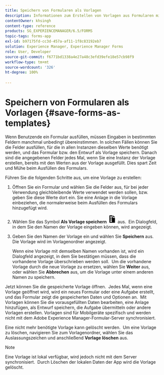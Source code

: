 ```yaml
---
title: Speichern von Formularen als Vorlagen
description: Informationen zum Erstellen von Vorlagen aus Formularen mit häufig benötigten Daten.
contentOwner: khsingh
content-type: reference
products: SG_EXPERIENCEMANAGER/6.5/FORMS
topic-tags: forms-app
exl-id: b97175fd-cc3d-457a-af11-1f8c83192eb7
solution: Experience Manager, Experience Manager Forms
role: User, Developer
source-git-commit: f6771bd1338a4e27a48c3efd39efe18e57cb98f9
workflow-type: tm+mt
source-wordcount: '326'
ht-degree: 100%

---
```


# Speichern von Formularen als Vorlagen {#save-forms-as-templates}

Wenn Benutzende ein Formular ausfüllen, müssen Eingaben in bestimmten Feldern manchmal unbedingt übereinstimmen. In solchen Fällen können Sie die Felder ausfüllen, für die in allen Instanzen dieselben Werte benötigt werden, und das Formular bzw. den Entwurf als Vorlage speichern. Danach sind die angegebenen Felder jedes Mal, wenn Sie eine Instanz der Vorlage erstellen, bereits mit den Werten aus der Vorlage ausgefüllt. Dies spart Zeit und Mühe beim Ausfüllen des Formulars.

Führen Sie die folgenden Schritte aus, um eine Vorlage zu erstellen: 

1. Öffnen Sie ein Formular und wählen Sie die Felder aus, für bei jeder Verwendung gleichbleibende Werte verwendet werden sollen, bzw. geben Sie diese Werte dort ein. Sie eine Anlage in die Vorlage einbeziehen, die normalerweise beim Ausfüllen des Formulars hinzugefügt wird.
1. Wählen Sie das Symbol **Als Vorlage speichern** ![save_as_template](assets/save_as_template.png) aus.  Ein Dialogfeld, in dem Sie den Namen der Vorlage eingeben können, wird angezeigt.
1. Geben Sie den Namen der Vorlage ein und wählen Sie **Speichern** aus. Die Vorlage wird im Vorlagenordner angezeigt.

   Wenn eine Vorlage mit demselben Namen vorhanden ist, wird ein Dialogfeld angezeigt, in dem Sie bestätigen müssen, dass die vorhandene Vorlage überschrieben werden soll.  Um die vorhandene Vorlage durch die neue Vorlage zu ersetzen, wählen Sie **Weiter** aus, oder wählen Sie **Abbrechen** aus, um die Vorlage unter einem anderen Namen zu speichern.

Jetzt können Sie die gespeicherte Vorlage öffnen.  Jedes Mal, wenn eine Vorlage geöffnet wird, wird ein neues Formular oder eine Aufgabe erstellt, und das Formular zeigt die gespeicherten Daten und Optionen an.  Mit Vorlagen können Sie die vorausgefüllten Daten bearbeiten, eine Anlage hinzufügen, als Entwurf speichern, die Aufgabe übermitteln oder andere Vorlagen erstellen. Vorlagen sind für Mobilgeräte spezifisch und werden nicht mit dem Adobe Experience Manager-Formular-Server synchronisiert.

Eine nicht mehr benötigte Vorlage kann gelöscht werden.  Um eine Vorlage zu löschen, navigieren Sie zum Vorlagenordner, wählen Sie das Auslassungszeichen und anschließend **Vorlage löschen** aus.

>[!NOTE]
>
>Eine Vorlage ist lokal verfügbar, wird jedoch nicht mit dem Server synchronisiert.  Durch Löschen der lokalen Daten der App wird die Vorlage gelöscht.
